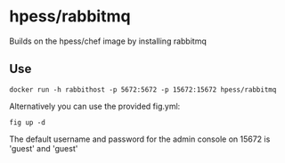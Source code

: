 # hpess/rabbitmq
Builds on the hpess/chef image by installing rabbitmq 

## Use
```
docker run -h rabbithost -p 5672:5672 -p 15672:15672 hpess/rabbitmq
```
Alternatively you can use the provided fig.yml:
```
fig up -d
```
The default username and password for the admin console on 15672 is 'guest' and 'guest'
